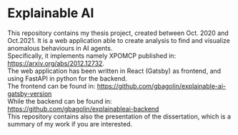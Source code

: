 # Explainable AI
This repository contains my thesis project, created between Oct. 2020 and Oct.2021. 
It is a web application able to create analysis to find and visualize anomalous behaviours in AI agents.  
Specifically, it implements namely XPOMCP published in: https://arxiv.org/abs/2012.12732.  
The web application has been written in React (Gatsby) as frontend, and using FastAPI in python for the backend.  
The frontend can be found in: https://github.com/gbagolin/explainable-ai-gatsby-version   
While the backend can be found in: https://github.com/gbagolin/explainableai-backend   
This repository contains also the presentation of the dissertation, which is a summary of my work if you are interested. 


